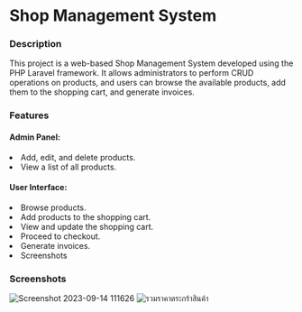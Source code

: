 # Shop Management System

### Description

This project is a web-based Shop Management System developed using the PHP Laravel framework. It allows administrators to perform CRUD operations on products, and users can browse the available products, add them to the shopping cart, and generate invoices.

### Features
#### Admin Panel:
<li>Add, edit, and delete products.</li>

<li>View a list of all products.</li>

#### User Interface:
<li>Browse products.</li>
<li>Add products to the shopping cart.</li>
<li>View and update the shopping cart.</li>
<li>Proceed to checkout.</li>
<li>Generate invoices.</li>
<li>Screenshots</li>

### Screenshots
![Screenshot 2023-09-14 111626](https://github.com/gasidet2501/bikeshop/assets/120713339/cfc3e53c-48e3-4779-8731-2903d2d2b160)
![รวมราคาตระกร้าสินค้า](https://github.com/gasidet2501/bikeshop/assets/120713339/eb59ccc1-0f67-4358-9a9d-0350a8111c5e)


  
